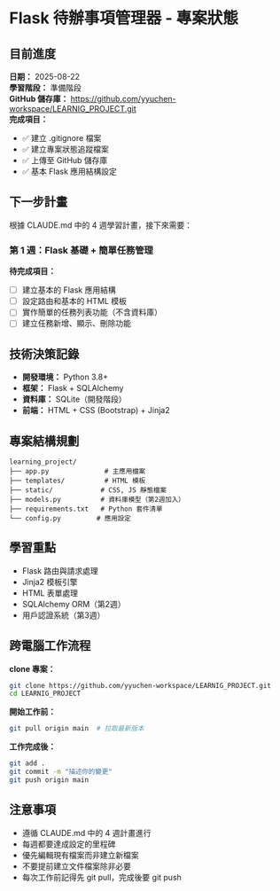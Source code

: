# Flask 待辦事項管理器 - 專案狀態

## 目前進度
**日期：** 2025-08-22  
**學習階段：** 準備階段  
**GitHub 儲存庫：** https://github.com/yyuchen-workspace/LEARNIG_PROJECT.git  
**完成項目：**
- ✅ 建立 .gitignore 檔案
- ✅ 建立專案狀態追蹤檔案
- ✅ 上傳至 GitHub 儲存庫
- ✅ 基本 Flask 應用結構設定

## 下一步計畫
根據 CLAUDE.md 中的 4 週學習計畫，接下來需要：

### 第 1 週：Flask 基礎 + 簡單任務管理
**待完成項目：**
- [ ] 建立基本的 Flask 應用結構
- [ ] 設定路由和基本的 HTML 模板
- [ ] 實作簡單的任務列表功能（不含資料庫）
- [ ] 建立任務新增、顯示、刪除功能

## 技術決策記錄
- **開發環境：** Python 3.8+
- **框架：** Flask + SQLAlchemy
- **資料庫：** SQLite（開發階段）
- **前端：** HTML + CSS (Bootstrap) + Jinja2

## 專案結構規劃
```
learning_project/
├── app.py              # 主應用檔案
├── templates/          # HTML 模板
├── static/            # CSS, JS 靜態檔案
├── models.py          # 資料庫模型（第2週加入）
├── requirements.txt   # Python 套件清單
└── config.py         # 應用設定
```

## 學習重點
- Flask 路由與請求處理
- Jinja2 模板引擎
- HTML 表單處理
- SQLAlchemy ORM（第2週）
- 用戶認證系統（第3週）

## 跨電腦工作流程
**clone 專案：**
```bash
git clone https://github.com/yyuchen-workspace/LEARNIG_PROJECT.git
cd LEARNIG_PROJECT
```

**開始工作前：**
```bash
git pull origin main  # 拉取最新版本
```

**工作完成後：**
```bash
git add .
git commit -m "描述你的變更"
git push origin main
```

## 注意事項
- 遵循 CLAUDE.md 中的 4 週計畫進行
- 每週都要達成設定的里程碑
- 優先編輯現有檔案而非建立新檔案
- 不要提前建立文件檔案除非必要
- 每次工作前記得先 git pull，完成後要 git push